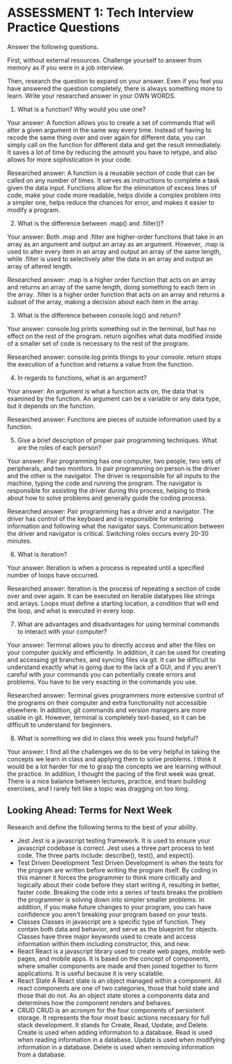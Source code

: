# ASSESSMENT 1: Tech Interview Practice Questions
Answer the following questions.

First, without external resources. Challenge yourself to answer from memory as if you were in a job interview.

Then, research the question to expand on your answer. Even if you feel you have answered the question completely, there is always something more to learn. Write your researched answer in your OWN WORDS.

1. What is a function? Why would you use one?

  Your answer:
  A function allows you to create a set of commands that will alter a given argument in the same way every time.  Instead of having to recode the same thing over and over again for different data, you can simply call on the function for different data and get the result immediately.  It saves a lot of time by reducing the amount you have to retype, and also allows for more sophistication in your code.

  Researched answer:
  A function is a reusable section of code that can be called on any number of times. It serves as instructions to complete a task given the data input.  Functions allow for the elimination of excess lines of code, make your code more readable, helps divide a complex problem into a simpler one, helps reduce the chances for error, and makes it easier to modify a program.

2. What is the difference between .map() and .filter()?

  Your answer:
  Both .map and .filter are higher-order functions that take in an array as an argument and output an array as an argument.  However, .map is used to alter every item in an array and output an array of the same length, while .filter is used to selectively alter the data in an array and output an array of altered length.

  Researched answer:
  .map is a higher order function that acts on an array and returns an array of the same length, doing something to each item in the array.
  .filter is a higher order function that acts on an array and returns a subset of the array, making a decision about each item in the array.



3. What is the difference between console.log() and return?

  Your answer:
  console.log prints something out in the terminal, but has no effect on the rest of the program.
  return signifies what data modified inside of a smaller set of code is necessary to the rest of the program.

  Researched answer:
console.log prints things to your console.
return stops the execution of a function and returns a value from the function.


4. In regards to functions, what is an argument?

  Your answer:
  An argument is what a function acts on, the data that is examined by the function.  An argument can be a variable or any data type, but it depends on the function.

  Researched answer:
  Functions are pieces of outside information used by a function.


5. Give a brief description of proper pair programming techniques. What are the roles of each person?

  Your answer:
  Pair programming has one computer, two people, two sets of peripherals, and two monitors.  In pair programming on person is the driver and the other is the navigator.  The driver is responsible for all inputs to the machine, typing the code and running the program.  The navigator is responsible for assisting the driver during this process, helping to think about how to solve problems and generally guide the coding process.  

  Researched answer:
  Pair programming has a driver and a navigator.  The driver has control of the keyboard and is responsible for entering information and following what the navigator says.  Communication between the driver and navigator is critical.  Switching roles occurs every 20-30 minutes.


6. What is iteration?

  Your answer:
  Iteration is when a process is repeated until a specified number of loops have occurred.

  Researched answer:
  Iteration is the process of repeating a section of code over and over again.  It can be executed on iterable datatypes like strings and arrays.  Loops must define a starting location, a condition that will end the loop, and what is executed in every loop.


7. What are advantages and disadvantages for using terminal commands to interact with your computer?

  Your answer:
  Terminal allows you to directly access and alter the files on your computer quickly and efficiently.  In addition, it can be used for creating and accessing git branches, and syncing files via git.  It can be difficult to understand exactly what is going due to the lack of a GUI, and if you aren't careful with your commands you can potentially create errors and problems.  You have to be very exacting in the commands you use.

  Researched answer:
  Terminal gives programmers more extensive control of the programs on their computer and extra functionality not accessible elsewhere.  In addition, git commands and version managers are more usable in git.  However, terminal is completely text-based, so it can be difficult to understand for beginners.


8. What is something we did in class this week you found helpful?  

  Your answer:
  I find all the challenges we do to be very helpful in taking the concepts we learn in class and applying them to solve problems.  I think it would be a lot harder for me to grasp the concepts we are learning without the practice.  In addition, I thought the pacing of the first week was great.  There is a nice balance between lectures, practice, and team building exercises, and I rarely felt like a topic was dragging on too long.


## Looking Ahead: Terms for Next Week

Research and define the following terms to the best of your ability.

- Jest
  Jest is a javascript testing framework.  It is used to ensure your javascript codebase is correct.  Jest uses a three part process to test code.  The three parts include: describe(), test(), and expect().
- Test Driven Development
  Test Driven Development is when the tests for the program are written before writing the program itself. By coding in this manner it forces the programmer to think more critically and logically about their code before they start writing it, resulting in better, faster code.  Breaking the code into a series of tests breaks the problem the programmer is solving down into simpler smaller problems.  In addition, if you make future changes to your program, you can have confidence you aren't breaking your program based on your tests.
- Classes
  Classes in javascript are a specific type of function.  They contain both data and behavior, and serve as the blueprint for objects.  Classes have three major keywords used to create and access information within them including constructor, this, and new.  
- React
  React is a javascript library used to create web pages, mobile web pages, and mobile apps.  It is based on the concept of components, where smaller components are made and then joined together to form applications.  It is useful because it is very scalable.
- React State
  A React state is an object managed within a component.  All react components are one of two categories, those that hold state and those that do not. As an object state stores a components data and determines how the component renders and behaves.
- CRUD
  CRUD is an acronym for the four components of persistent storage.  It represents the four most basic actions necessary for full stack development.  It stands for Create, Read, Update, and Delete.  Create is used when adding information to a database. Read is used when reading information in a database.  Update is used when modifying information in a database. Delete is used when removing information from a database.
